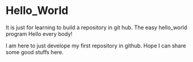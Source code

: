 # Hello_World
It is just for learning to build a repository in git hub. The easy hello_world program
Hello every body!

I am here to just develope my first repository in github. 
Hope I can share some good stuffs here.
